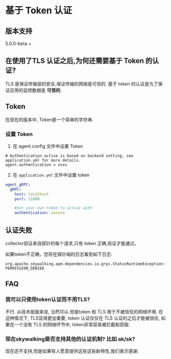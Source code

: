 # 基于 Token 认证
## 版本支持
5.0.0-beta +

## 在使用了TLS 认证之后,为何还需要基于 Token 的认证?
TLS 是保证传输层的安全,保证传输的网络是可信的.
基于 token 的认证是为了保证应用的监控数据是 **可信的**.

## Token 
在现在的版本中, Token是一个简单的字符串.

### 设置 Token
1. 在 agent.config 文件中设置 Token
```properties
# Authentication active is based on backend setting, see application.yml for more details.
agent.authentication = xxxx
```

2. 在 `application.yml` 文件中设置 token
```yaml
agent_gRPC:
  gRPC:
    host: localhost
    port: 11800

    #Set your own token to active auth
    authentication: xxxxxx
```

## 认证失败
collector验证来自探针的每个请求,只有 token 正确,验证才能通过。

如果token不正确，您将在探针端的日志看到如下日志:
```
org.apache.skywalking.apm.dependencies.io.grpc.StatusRuntimeException: PERMISSION_DENIED
```

## FAQ
### 我可以只使用token认证而不用TLS?
不行. 从技术层面来说, 当然可以.但是token 和 TLS 用于不被信任的网络环境. 在这种情况下, TLS显得更加重要, token 认证仅仅在 TLS 认证的之后才能被信任,
如果在一个没有 TLS 的网络环节中, token非常容易被拦截和窃取.

### 现在skywalking是否支持其他的认证机制? 比如 ak/sk?
现在还不支持,但是如果有人愿意提供这些这些新特性,我们表示感谢.

